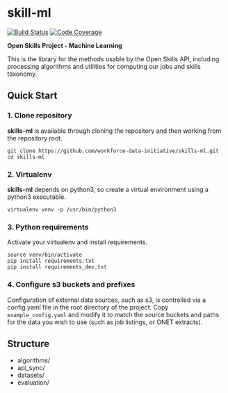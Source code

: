 skill-ml
=========

[![Build Status](https://travis-ci.org/workforce-data-initiative/skills-ml.svg?branch=master)](https://travis-ci.org/workforce-data-initiative/skills-ml)
[![Code Coverage](https://codecov.io/gh/workforce-data-initiative/skills-ml/branch/master/graph/badge.svg)](https://codecov.io/gh/workforce-data-initiative/skills-ml)

**Open Skills Project - Machine Learning**

This is the library for the methods usable by the Open Skills API, including processing algorithms and utilities for computing our jobs and skills taxonomy.



Quick Start
-----------
### 1. Clone repository
**skills-ml** is available through cloning the repository and then working from the repository root.

    git clone https://github.com/workforce-data-initiative/skills-ml.git 
    cd skills-ml 

### 2. Virtualenv
**skills-ml** depends on python3, so create a virtual environment using a python3 executable.

    virtualenv venv -p /usr/bin/python3
    
### 3. Python requirements
Activate your virtualenv and install requirements.

	source venv/bin/activate 
	pip install requirements.txt 
	pip install requirements_dev.txt

### 4. Configure s3 buckets and prefixes
Configuration of external data sources, such as s3, is controlled via a config.yaml file in the root directory of the project. Copy `example_config.yaml` and modify it to match the source buckets and paths for the data you wish to use (such as job listings, or ONET extracts).

Structure
----------
- algorithms/
- api_sync/
- datasets/
- evaluation/ 